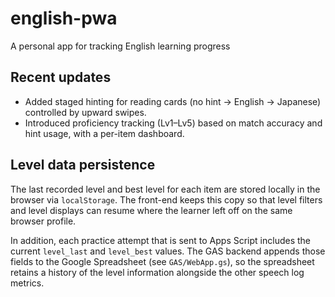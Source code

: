 # english-pwa
A personal app for tracking English learning progress

## Recent updates

- Added staged hinting for reading cards (no hint → English → Japanese) controlled by upward swipes.
- Introduced proficiency tracking (Lv1–Lv5) based on match accuracy and hint usage, with a per-item dashboard.

## Level data persistence

The last recorded level and best level for each item are stored locally in the browser via `localStorage`. The front-end keeps this copy so that level filters and level displays can resume where the learner left off on the same browser profile.

In addition, each practice attempt that is sent to Apps Script includes the current `level_last` and `level_best` values. The GAS backend appends those fields to the Google Spreadsheet (see `GAS/WebApp.gs`), so the spreadsheet retains a history of the level information alongside the other speech log metrics.
